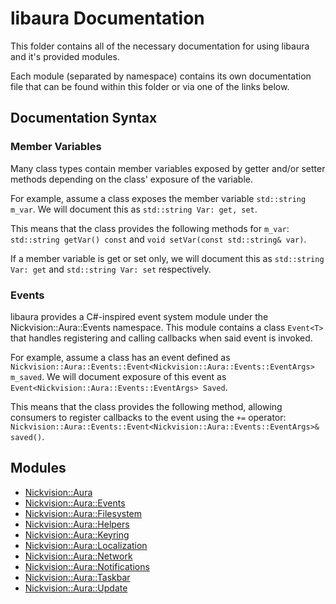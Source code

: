 # libaura Documentation

This folder contains all of the necessary documentation for using libaura and it's provided modules.

Each module (separated by namespace) contains its own documentation file that can be found within this folder or via one of the links below.

## Documentation Syntax

### Member Variables
Many class types contain member variables exposed by getter and/or setter methods depending on the class' exposure of the variable. 

For example, assume a class exposes the member variable `std::string m_var`. We will document this as `std::string Var: get, set`. 

This means that the class provides the following methods for `m_var`: `std::string getVar() const` and `void setVar(const std::string& var)`.

If a member variable is get or set only, we will document this as `std::string Var: get` and `std::string Var: set` respectively. 

### Events
libaura provides a C#-inspired event system module under the Nickvision::Aura::Events namespace. This module contains a class `Event<T>` that handles registering and calling callbacks when said event is invoked.

For example, assume a class has an event defined as `Nickvision::Aura::Events::Event<Nickvision::Aura::Events::EventArgs> m_saved`. We will document exposure of this event as `Event<Nickvision::Aura::Events::EventArgs> Saved`.

This means that the class provides the following method, allowing consumers to register callbacks to the event using the `+=` operator: `Nickvision::Aura::Events::Event<Nickvision::Aura::Events::EventArgs>& saved()`.

## Modules
- [Nickvision::Aura](aura.md)
- [Nickvision::Aura::Events](events.md)
- [Nickvision::Aura::Filesystem](filesystem.md)
- [Nickvision::Aura::Helpers](helpers.md)
- [Nickvision::Aura::Keyring](keyring.md)
- [Nickvision::Aura::Localization](localization.md)
- [Nickvision::Aura::Network](network.md)
- [Nickvision::Aura::Notifications](notifications.md)
- [Nickvision::Aura::Taskbar](taskbar.md)
- [Nickvision::Aura::Update](update.md)